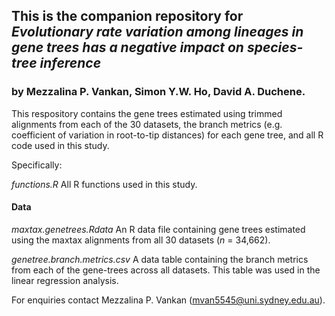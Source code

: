 ## This is the companion repository for *Evolutionary rate variation among lineages in gene trees has a negative impact on species-tree inference*
### by Mezzalina P. Vankan, Simon Y.W. Ho, David A. Duchene.

This respository contains the gene trees estimated using trimmed alignments from each of the 30 datasets, the branch metrics (e.g. coefficient of variation in root-to-tip distances) for each gene tree, and all R code used in this study.

Specifically:

*functions.R* All R functions used in this study.

#### Data

*maxtax.genetrees.Rdata* An R data file containing gene trees estimated using the maxtax alignments from all 30 datasets (*n* = 34,662). 

*genetree.branch.metrics.csv* A data table containing the branch metrics from each of the gene-trees across all datasets. This table was used in the linear regression analysis.

For enquiries contact Mezzalina P. Vankan (mvan5545@uni.sydney.edu.au).
 



